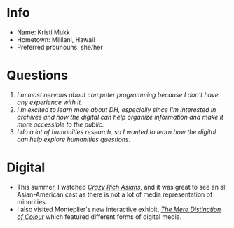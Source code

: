 # Info
- Name: Kristi Mukk
- Hometown: Mililani, Hawaii
- Preferred prounouns: she/her

# Questions
1. *I'm most nervous about computer programming because I don't have any experience with it.*
2. *I'm excited to learn more about DH, especially since I'm interested in archives and how the digital can help organize information and make it more accessible to the public.*
3. *I do a lot of humanities research, so I wanted to learn how the digital can help explore humanities questions.*

# Digital
- This summer, I watched [*Crazy Rich Asians,*]() and it was great to see an all Asian-American cast as there is not a lot of media representation of minorities. 
- I also visited Monteplier's new interactive exhibit, [*The Mere Distinction of Colour*](https://blog.richmond.edu/memory/files/2018/08/Blog4_Mukk_Photo1.jpg) which featured different forms of digital media. 
